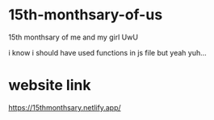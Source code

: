 # 15th-monthsary-of-us
15th monthsary of me and my girl UwU

i know i should have used functions in js file but yeah yuh...

# website link 
https://15thmonthsary.netlify.app/
